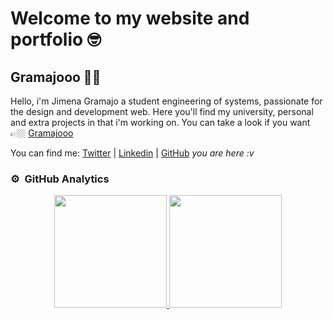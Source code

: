 # Welcome to my website and portfolio 🤓

## Gramajooo 👩‍💻

Hello, i'm Jimena Gramajo a student engineering of systems, passionate for the design and development web.
Here you'll find my university, personal and extra projects in that i'm working on.
You can take a look if you want 👉🏼 [Gramajooo](https://gramajooo.github.io/Gramajooo/)

You can find me: 
[Twitter](https://twitter.com/Srta_Ozera_) | [Linkedin](https://www.linkedin.com/in/gramajooo/) | [GitHub](https://www.github.com/Gramajooo) *you are here :v*

### ⚙️ &nbsp;GitHub Analytics

<p align="center">
<a href="https://github.com/AVS1508">
  <img height="180em" src="https://github-readme-stats-eight-theta.vercel.app/api?username=Gramajooo&show_icons=true&theme=algolia&include_all_commits=true&count_private=true"/>
  <img height="180em" src="https://github-readme-stats-eight-theta.vercel.app/api/top-langs/?username=Gramajooo&layout=compact&langs_count=8&theme=algolia"/>
</a>
</p>
